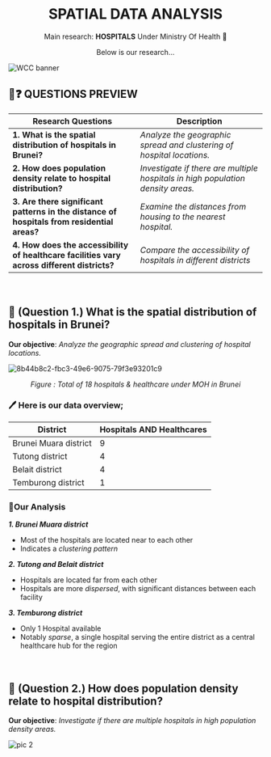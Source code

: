 
<div align="center">

# SPATIAL DATA ANALYSIS

Main research: **HOSPITALS** Under Ministry Of Health 🏥

</div>

<div align="center">

Below is our research...

</div>

![WCC banner](https://github.com/user-attachments/assets/61635994-4371-4782-a968-ad2c86dbd046)


## 📍❓ QUESTIONS PREVIEW

| **Research Questions** | **Description** |
| --- | --- |
| **1. What is the spatial distribution of hospitals in Brunei?** | *Analyze the geographic spread and clustering of hospital locations.* |
| **2. How does population density relate to hospital distribution?**  | *Investigate if there are multiple hospitals in high population density areas.* |
| **3. Are there significant patterns in the distance of hospitals from residential areas?** | *Examine the distances from housing to the nearest hospital.* |
| **4. How does the accessibility of healthcare facilities vary across different districts?** | *Compare the accessibility of hospitals in different districts* |

ㅤ

## 📍 (Question 1.)  What is the spatial distribution of hospitals in Brunei?
**Our objective**: *Analyze the geographic spread and clustering of hospital locations.*

![8b44b8c2-fbc3-49e6-9075-79f3e93201c9](https://github.com/user-attachments/assets/d98654b4-9751-4c85-93a1-8048b24bfa8b)
<p align="center"><i>Figure : Total of 18 hospitals & healthcare under MOH in Brunei</i></p>


### 🖊️ **Here is our data overview;**

| District               | Hospitals AND Healthcares |
|------------------------|-----------|
| Brunei Muara district   | 9         |
| Tutong district         | 4         |
| Belait district         | 4         |
| Temburong district      | 1         |


### 📝**Our Analysis**
***1. Brunei Muara district***
* Most of the hospitals are located near to each other
* Indicates a *clustering pattern*
  
***2. ⁠Tutong and Belait district***
* Hospitals are located far from each other
* Hospitals are more *dispersed*, with significant distances between each facility

***3. Temburong district***
* Only 1 Hospital available
* Notably *sparse*, a single hospital serving the entire district as a central healthcare hub for the region

ㅤ

## 📍 (Question 2.)  How does population density relate to hospital distribution? 
**Our objective**: *Investigate if there are multiple hospitals in high population density areas.*

![pic 2](https://github.com/user-attachments/assets/b77aade1-84f3-49ef-9f9a-f54a3f9a0ec7)




